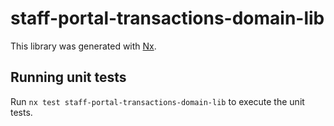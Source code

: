 # staff-portal-transactions-domain-lib

This library was generated with [Nx](https://nx.dev).

## Running unit tests

Run `nx test staff-portal-transactions-domain-lib` to execute the unit tests.
